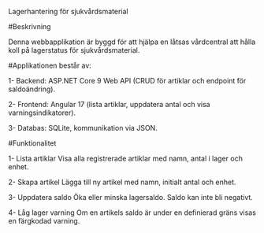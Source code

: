 ﻿Lagerhantering för sjukvårdsmaterial

#Beskrivning

Denna webbapplikation är byggd för att hjälpa en låtsas vårdcentral att hålla koll på lagerstatus för sjukvårdsmaterial.

#Applikationen består av:

1- Backend: ASP.NET Core 9 Web API (CRUD för artiklar och endpoint för saldoändring).

2- Frontend: Angular 17 (lista artiklar, uppdatera antal och visa varningsindikatorer).

3- Databas: SQLite, kommunikation via JSON.

#Funktionalitet

1- Lista artiklar
Visa alla registrerade artiklar med namn, antal i lager och enhet.

2- Skapa artikel
Lägga till ny artikel med namn, initialt antal och enhet.

3- Uppdatera saldo
Öka eller minska lagersaldo. Saldo kan inte bli negativt.

4- Låg lager varning
Om en artikels saldo är under en definierad gräns visas en färgkodad varning.
